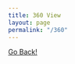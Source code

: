 ```yaml
---
title: 360 View
layout: page
permalink: "/360"
---
```


<a href='javascript:history.back();'>Go Back!</a>

<script src="https://cdnjs.cloudflare.com/ajax/libs/three.js/r128/three.min.js" type="text/javascript"></script>
<script src="https://threejs.org/examples/jsm/controls/TrackballControls.js" type="text/javascript"></script>

<script>

  var scene, camera, renderer, ambientLight, light, controls;
    window.onload = function() {
  
      container = document.getElementById('content');
      container.style.margin = '20px';
  
      scene = new THREE.Scene();
  
      camera = new THREE.PerspectiveCamera(60, (container.clientWidth) / (container.clientHeight), 1, 10000);
      camera.position.set( 0, 0, 500);
  
      renderer = new THREE.WebGLRenderer({ });
      renderer.setSize( container.clientWidth, container.clientHeight );
      container.appendChild( renderer.domElement );
      
      ambientLight = new THREE.AmbientLight(0x000000);
      scene.add( ambientLight );
  
      directionalLight = new THREE.DirectionalLight( 0xffffff, 5.0 );
      directionalLight.position.set( 10, 100, 10 );
      scene.add( directionalLight );
  
  
  
      var geometry = new THREE.SphereBufferGeometry( 500, 60, 40 );
  
  
      which = 'weblab.jpg';
      if (location.search != '') {
          which = location.search.substr(1);
      }
  
      var texture = new THREE.TextureLoader().load( 'WEB/images/360/'+which );
  
  
      var material = new THREE.MeshBasicMaterial({  map:texture, side: THREE.BackSide });
  
      sphere = new THREE.Mesh( geometry, material );
  
      scene.add(sphere);
      var trackballControlsScript = document.querySelector('script[src="https://threejs.org/examples/jsm/controls/TrackballControls.js"]');
      trackballControlsScript.onload = function() {
        controls = new TrackballControls(camera, renderer.domElement);
        animate();
      }
  };

  function animate() {

    requestAnimationFrame( animate );

    controls.update();
    renderer.render( scene, camera );

  };


</script>
